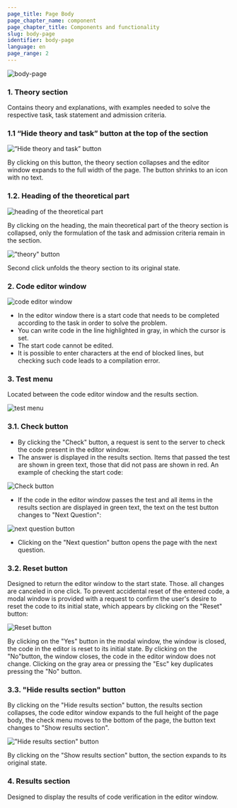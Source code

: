 ```yaml
---
page_title: Page Body
page_chapter_name: component
page_chapter_title: Components and functionality
slug: body-page
identifier: body-page
language: en
page_range: 2
---
```


![body-page](/img/body1.jpg)

### 1. Theory section​

Contains theory and explanations, with examples needed to solve the respective
task, task statement and admission criteria.

### 1.1 “Hide theory and task” button at the top of the section​

![“Hide theory and task” button](/img/body2.jpg)

By clicking on this button, the theory section collapses and the editor window
expands to the full width of the page. The button shrinks to an icon with no
text.

### 1.2. Heading of the theoretical part

![heading of the theoretical part](/img/body3.jpg)

By clicking on the heading, the main theoretical part of the theory section is
collapsed, only the formulation of the task and admission criteria remain in the
section.

!["theory" button](/img/body4.jpg)

Second click unfolds the theory section to its original state.

### 2. Code editor window

![code editor window](/img/body5.jpg)

- In the editor window there is a start code that needs to be completed
  according to the task in order to solve the problem.
- You can write code in the line highlighted in gray, in which the cursor is
  set.
- The start code cannot be edited.
- It is possible to enter characters at the end of blocked lines, but checking
  such code leads to a compilation error.

### 3. Test menu​​

Located between the code editor window and the results section.

![test menu](/img/body6.jpg)

### 3.1. Check button​

- By clicking the "Check" button, a request is sent to the server to check the
  code present in the editor window.
- The answer is displayed in the results section. Items that passed the test are
  shown in green text, those that did not pass are shown in red. An example of
  checking the start code:

![Check button](/img/body7.jpg)

- If the code in the editor window passes the test and all items in the results
  section are displayed in green text, the text on the test button changes to
  "Next Question":

![next question button](/img/body8.jpg)

- Clicking on the "Next question" button opens the page with the next question.

### 3.2. Reset button​

Designed to return the editor window to the start state. Those. all changes are
canceled in one click. To prevent accidental reset of the entered code, a modal
window is provided with a request to confirm the user's desire to reset the code
to its initial state, which appears by clicking on the "Reset" button:

![Reset button](/img/body9.jpg)

By clicking on the "Yes" button in the modal window, the window is closed, the
code in the editor is reset to its initial state. By clicking on the "No"button,
the window closes, the code in the editor window does not change. Clicking on
the gray area or pressing the "Esc" key duplicates pressing the "No" button.

### 3.3. "Hide results section" button​

By clicking on the "Hide results section" button, the results section collapses,
the code editor window expands to the full height of the page body, the check
menu moves to the bottom of the page, the button text changes to "Show results
section".

!["Hide results section" button](/img/body10.jpg)

By clicking on the "Show results section" button, the section expands to its
original state.

### 4. Results section​

Designed to display the results of code verification in the editor window.
